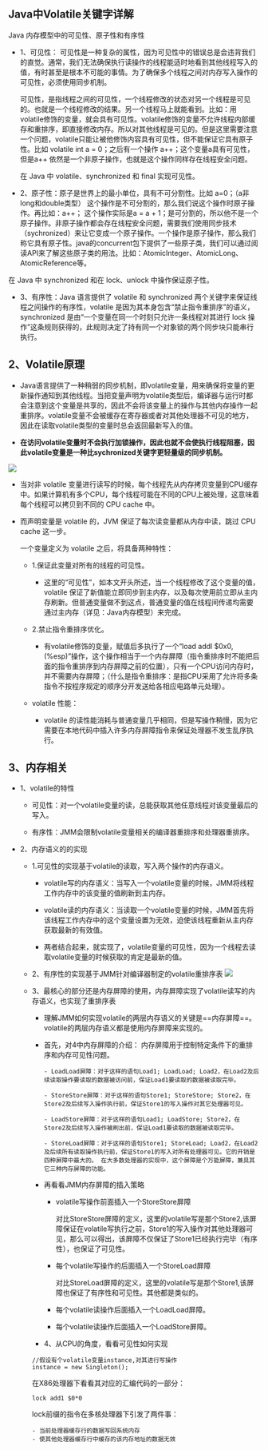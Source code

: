 ## Java中Volatile关键字详解

Java 内存模型中的可见性、原子性和有序性

- 1、可见性：
   可见性是一种复杂的属性，因为可见性中的错误总是会违背我们的直觉。通常，我们无法确保执行读操作的线程能适时地看到其他线程写入的值，有时甚至是根本不可能的事情。为了确保多个线程之间对内存写入操作的可见性，必须使用同步机制。
     
   可见性，是指线程之间的可见性，一个线程修改的状态对另一个线程是可见的。也就是一个线程修改的结果。另一个线程马上就能看到。比如：用volatile修饰的变量，就会具有可见性。volatile修饰的变量不允许线程内部缓存和重排序，即直接修改内存。所以对其他线程是可见的。但是这里需要注意一个问题，volatile只能让被他修饰内容具有可见性，但不能保证它具有原子性。比如 volatile int a = 0；之后有一个操作 a++；这个变量a具有可见性，但是a++ 依然是一个非原子操作，也就是这个操作同样存在线程安全问题。
     
   在 Java 中 volatile、synchronized 和 final 实现可见性。
 
- 2、原子性：原子是世界上的最小单位，具有不可分割性。比如 a=0；（a非long和double类型） 这个操作是不可分割的，那么我们说这个操作时原子操作。再比如：a++； 这个操作实际是a = a + 1；是可分割的，所以他不是一个原子操作。非原子操作都会存在线程安全问题，需要我们使用同步技术（sychronized）来让它变成一个原子操作。一个操作是原子操作，那么我们称它具有原子性。java的concurrent包下提供了一些原子类，我们可以通过阅读API来了解这些原子类的用法。比如：AtomicInteger、AtomicLong、AtomicReference等。
    
 在 Java 中 synchronized 和在 lock、unlock 中操作保证原子性。
   
- 3、有序性：Java 语言提供了 volatile 和 synchronized 两个关键字来保证线程之间操作的有序性，volatile 是因为其本身包含“禁止指令重排序”的语义，synchronized 是由“一个变量在同一个时刻只允许一条线程对其进行 lock 操作”这条规则获得的，此规则决定了持有同一个对象锁的两个同步块只能串行执行。
   

## 2、Volatile原理  

- Java语言提供了一种稍弱的同步机制，即volatile变量，用来确保将变量的更新操作通知到其他线程。当把变量声明为volatile类型后，编译器与运行时都会注意到这个变量是共享的，因此不会将该变量上的操作与其他内存操作一起重排序。volatile变量不会被缓存在寄存器或者对其他处理器不可见的地方，因此在读取volatile类型的变量时总会返回最新写入的值。

- **在访问volatile变量时不会执行加锁操作，因此也就不会使执行线程阻塞，因此volatile变量是一种比sychronized关键字更轻量级的同步机制。**

 ![](https://images2015.cnblogs.com/blog/731716/201607/731716-20160708224602686-2141387366.png)
 
- 当对非 volatile 变量进行读写的时候，每个线程先从内存拷贝变量到CPU缓存中。如果计算机有多个CPU，每个线程可能在不同的CPU上被处理，这意味着每个线程可以拷贝到不同的 CPU cache 中。

- 而声明变量是 volatile 的，JVM 保证了每次读变量都从内存中读，跳过 CPU cache 这一步。
 
  一个变量定义为 volatile 之后，将具备两种特性：
 
   - 1.保证此变量对所有的线程的可见性。
      - 这里的“可见性”，如本文开头所述，当一个线程修改了这个变量的值，volatile 保证了新值能立即同步到主内存，以及每次使用前立即从主内存刷新。但普通变量做不到这点，普通变量的值在线程间传递均需要通过主内存（详见：Java内存模型）来完成。

   - 2.禁止指令重排序优化。
      - 有volatile修饰的变量，赋值后多执行了一个“load addl $0x0, (%esp)”操作，这个操作相当于一个内存屏障（指令重排序时不能把后面的指令重排序到内存屏障之前的位置），只有一个CPU访问内存时，并不需要内存屏障；（什么是指令重排序：是指CPU采用了允许将多条指令不按程序规定的顺序分开发送给各相应电路单元处理）。

   - volatile 性能：
      - volatile 的读性能消耗与普通变量几乎相同，但是写操作稍慢，因为它需要在本地代码中插入许多内存屏障指令来保证处理器不发生乱序执行。
 
## 3、内存相关
- 1、volatile的特性
  - 可见性：对一个volatile变量的读，总能获取其他任意线程对该变量最后的写入。
  
  - 有序性：JMM会限制volatile变量相关的编译器重排序和处理器重排序。

- 2、内存语义的的实现
  
  - 1.可见性的实现基于volatile的读取，写入两个操作的内存语义。
  
      - volatile写的内存语义：当写入一个volatile变量的时候，JMM将线程工作内存中的该变量的值刷新到主内存。
      
      - volatile读的内存语义：当读取一个volatile变量的时候，JMM首先将该线程工作内存中的这个变量设置为无效，迫使该线程重新从主内存获取最新的有效值。
      - 两者结合起来，就实现了，volatile变量的可见性，因为一个线程去读取volatile变量的时候获取的肯定是最新的值。

  - 2、有序性的实现基于JMM针对编译器制定的volatile重排序表
     ![](https://upload-images.jianshu.io/upload_images/325120-82e98b3ac99c6c47.png?imageMogr2/auto-orient/strip%7CimageView2/2/w/600)

  - 3、最核心的部分还是内存屏障的使用，内存屏障实现了volatile读写的内存语义，也实现了重排序表

    - 理解JMM如何实现volatile的两层内存语义的关键是==内存屏障==。volatile的两层内存语义都是使用内存屏障来实现的。
     
    - 首先，对4中内存屏障的介绍： 内存屏障用于控制特定条件下的重排序和内存可见性问题。

          - LoadLoad屏障：对于这样的语句Load1; LoadLoad; Load2，在Load2及后续读取操作要读取的数据被访问前，保证Load1要读取的数据被读取完毕。
        
          - StoreStore屏障：对于这样的语句Store1; StoreStore; Store2，在Store2及后续写入操作执行前，保证Store1的写入操作对其它处理器可见。
        
          - LoadStore屏障：对于这样的语句Load1; LoadStore; Store2，在Store2及后续写入操作被刷出前，保证Load1要读取的数据被读取完毕。
        
          - StoreLoad屏障：对于这样的语句Store1; StoreLoad; Load2，在Load2及后续所有读取操作执行前，保证Store1的写入对所有处理器可见。它的开销是四种屏障中最大的。 在大多数处理器的实现中，这个屏障是个万能屏障，兼具其它三种内存屏障的功能。

    - 再看看JMM内存屏障的插入策略
     
       - volatile写操作前面插入一个StoreStore屏障

         对比StoreStore屏障的定义，这里的volatile写是那个Store2,该屏障保证在volatile写执行之前，Store1的写入操作对其他处理器可见，那么可以得出，该屏障不仅保证了Store1已经执行完毕（有序性），也保证了可见性。
     
       - 每个volatile写操作的后面插入一个StoreLoad屏障

         对比StoreLoad屏障的定义，这里的volatile写是那个Store1,该屏障也保证了有序性和可见性。其他都是类似的。
         
       - 每个volatile读操作后面插入一个LoadLoad屏障。
       - 每个volatile读操作后面插入一个LoadStore屏障。

    - 4、从CPU的角度，看看可见性如何实现 

     ```
    //假设有个volatile变量instance,对其进行写操作
     instance = new Singleton();
     ```

      在X86处理器下看看其对应的汇编代码的一部分：
   
     ```
     lock add1 $0*0
     ```
     
     lock前缀的指令在多核处理器下引发了两件事：
     
        - 当前处理器缓存行的数据写回系统内存
        - 使其他处理器缓存行中缓存的该内存地址的数据无效
    

